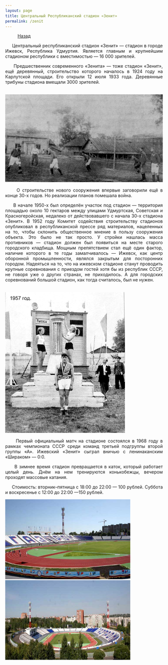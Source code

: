```yaml
---
layout: page
title: Центральный Республиканский стадион «Зенит»
permalink: /zenit
---
```


&nbsp;&nbsp;&nbsp;&nbsp;&nbsp;&nbsp;&nbsp;&nbsp;&nbsp;&nbsp;[Назад](/sportivniiturism)

<p style="text-align:  justify;">
&nbsp;&nbsp;&nbsp;&nbsp;&nbsp;Центральный республиканский стадион «Зенит» — стадион в городе Ижевск, Республика Удмуртия. Является главным и крупнейшим стадионом республики с вместимостью — 16 000 зрителей.
</p>
<p style="text-align:  justify;">
&nbsp;&nbsp;&nbsp;&nbsp;&nbsp;Предшественник современного «Зенита» — тоже стадион «Зенит», ещё деревянный, строительство которого началось в 1924 году на Карлутской площади. Его открыли 12 июля 1933 года. Деревянные трибуны стадиона вмещали 3000 зрителей.
</p>

&nbsp;&nbsp;&nbsp;&nbsp;&nbsp;&nbsp;&nbsp;&nbsp;&nbsp;&nbsp;&nbsp;&nbsp;&nbsp;&nbsp;&nbsp;&nbsp;&nbsp;&nbsp;&nbsp;&nbsp;&nbsp;&nbsp;&nbsp;&nbsp;&nbsp;&nbsp;&nbsp;&nbsp;&nbsp;&nbsp;&nbsp;&nbsp;![зенит](/images/zenit_3.jpg)

<p style="text-align:  justify;">
&nbsp;&nbsp;&nbsp;&nbsp;&nbsp;О строительстве нового сооружения впервые заговорили ещё в конце 30-х годов. Но реализации планов помешала война.
</p>
<p style="text-align:  justify;">
&nbsp;&nbsp;&nbsp;&nbsp;&nbsp;В начале 1950-х был определён участок под стадион — территория площадью около 10 гектаров между улицами Удмуртская, Советская и Красногеройская, недалеко от действовавшего с начала 30-х стадиона «Зенит». В 1952 году Комитет содействия строительству стадионов опубликовал в республиканской прессе ряд материалов, нацеленных на то, чтобы склонить общественное мнение в пользу сооружения объекта. Это было не так просто. У стройки нашлась масса противников — стадион должен был появиться на месте старого городского кладбища. Мощным препятствием стал ещё один фактор, наличие которого в те годы замалчивалось — Ижевск, как центр оборонной промышленности, являлся закрытым для посторонних городом. Надеяться на то, что на ижевском стадионе станут проводить крупные соревнования с приездом гостей хотя бы из республик СССР, не говоря уже о других странах, не приходилось. А для городских соревнований большой стадион, как тогда считалось, был не нужен.
</p>

&nbsp;&nbsp;&nbsp;&nbsp;&nbsp;&nbsp;&nbsp;&nbsp;&nbsp;&nbsp;&nbsp;&nbsp;&nbsp;&nbsp;&nbsp;&nbsp;&nbsp;&nbsp;&nbsp;&nbsp;&nbsp;&nbsp;&nbsp;&nbsp;&nbsp;&nbsp;&nbsp;&nbsp;&nbsp;&nbsp;&nbsp;&nbsp;&nbsp;&nbsp;&nbsp;&nbsp;&nbsp;&nbsp;&nbsp;&nbsp;&nbsp;&nbsp;&nbsp;&nbsp;&nbsp;&nbsp;&nbsp;&nbsp;&nbsp;&nbsp;&nbsp;&nbsp;&nbsp;&nbsp;&nbsp;&nbsp;&nbsp;&nbsp;![зенит](/images/zenit_2.jpg)

<p style="text-align:  justify;">
&nbsp;&nbsp;&nbsp;&nbsp;&nbsp;Первый официальный матч на стадионе состоялся в 1968 году в рамках чемпионата СССР среди команд третьей подгруппы второй группы «А». Ижевский «Зенит» сыграл вничью с ленинаканским «Шираком» — 0:0.
</p>
<p style="text-align:  justify;">
&nbsp;&nbsp;&nbsp;&nbsp;&nbsp;В зимнее время стадион превращается в каток, который работает целый день. Днём на нем тренируются конькобежцы, вечером проходят массовые катания.
</p>
<p style="text-align:  justify;">
&nbsp;&nbsp;&nbsp;&nbsp;&nbsp;Стоимость: вторник–пятница с 18:00 до 22:00 — 100 рублей. Суббота и воскресенье с 12:00 до 22:00 —150 рублей.
</p>
<img src="/images/zenit.jpg" alt="зенит" width="400"/>&nbsp;&nbsp;<img src="/images/zenit_4.jpg" alt="зенит" width="400"/>